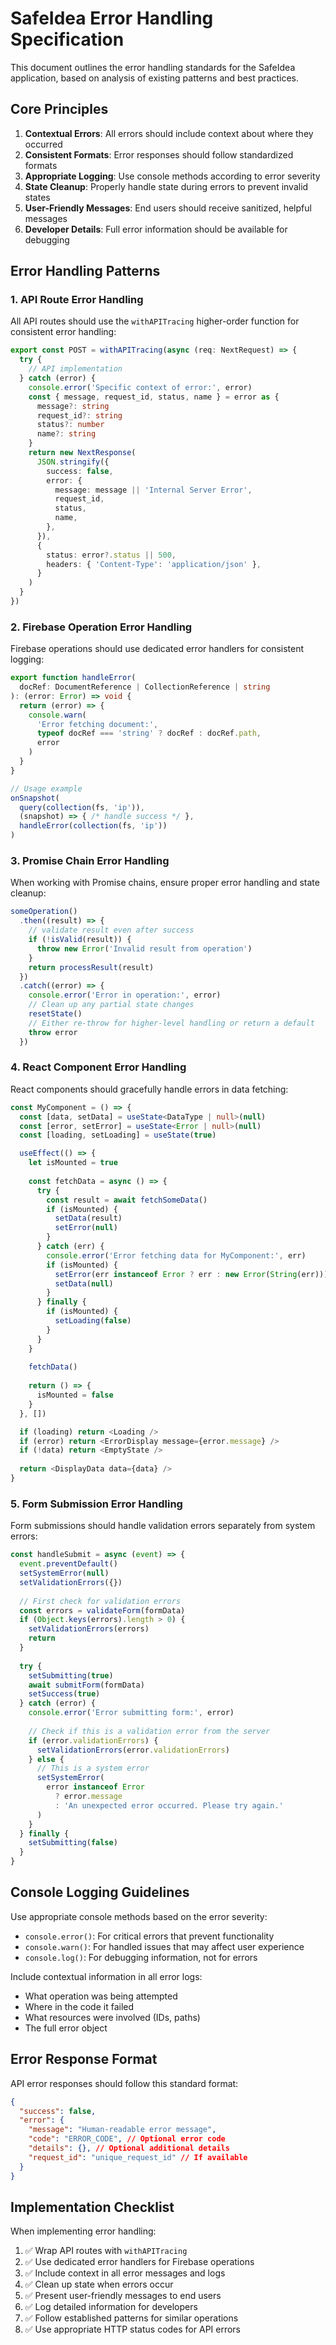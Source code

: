 # SafeIdea Error Handling Specification

This document outlines the error handling standards for the SafeIdea application, based on analysis of existing patterns and best practices.

## Core Principles

1. **Contextual Errors**: All errors should include context about where they occurred
2. **Consistent Formats**: Error responses should follow standardized formats
3. **Appropriate Logging**: Use console methods according to error severity
4. **State Cleanup**: Properly handle state during errors to prevent invalid states
5. **User-Friendly Messages**: End users should receive sanitized, helpful messages
6. **Developer Details**: Full error information should be available for debugging

## Error Handling Patterns

### 1. API Route Error Handling

All API routes should use the `withAPITracing` higher-order function for consistent error handling:

```typescript
export const POST = withAPITracing(async (req: NextRequest) => {
  try {
    // API implementation
  } catch (error) {
    console.error('Specific context of error:', error)
    const { message, request_id, status, name } = error as {
      message?: string
      request_id?: string
      status?: number
      name?: string
    }
    return new NextResponse(
      JSON.stringify({
        success: false,
        error: {
          message: message || 'Internal Server Error',
          request_id,
          status,
          name,
        },
      }),
      {
        status: error?.status || 500,
        headers: { 'Content-Type': 'application/json' },
      }
    )
  }
})
```

### 2. Firebase Operation Error Handling

Firebase operations should use dedicated error handlers for consistent logging:

```typescript
export function handleError(
  docRef: DocumentReference | CollectionReference | string
): (error: Error) => void {
  return (error) => {
    console.warn(
      'Error fetching document:',
      typeof docRef === 'string' ? docRef : docRef.path,
      error
    )
  }
}

// Usage example
onSnapshot(
  query(collection(fs, 'ip')),
  (snapshot) => { /* handle success */ },
  handleError(collection(fs, 'ip'))
)
```

### 3. Promise Chain Error Handling

When working with Promise chains, ensure proper error handling and state cleanup:

```typescript
someOperation()
  .then((result) => {
    // validate result even after success
    if (!isValid(result)) {
      throw new Error('Invalid result from operation')
    }
    return processResult(result)
  })
  .catch((error) => {
    console.error('Error in operation:', error)
    // Clean up any partial state changes
    resetState()
    // Either re-throw for higher-level handling or return a default
    throw error
  })
```

### 4. React Component Error Handling

React components should gracefully handle errors in data fetching:

```typescript
const MyComponent = () => {
  const [data, setData] = useState<DataType | null>(null)
  const [error, setError] = useState<Error | null>(null)
  const [loading, setLoading] = useState(true)

  useEffect(() => {
    let isMounted = true
    
    const fetchData = async () => {
      try {
        const result = await fetchSomeData()
        if (isMounted) {
          setData(result)
          setError(null)
        }
      } catch (err) {
        console.error('Error fetching data for MyComponent:', err)
        if (isMounted) {
          setError(err instanceof Error ? err : new Error(String(err)))
          setData(null)
        }
      } finally {
        if (isMounted) {
          setLoading(false)
        }
      }
    }
    
    fetchData()
    
    return () => {
      isMounted = false
    }
  }, [])

  if (loading) return <Loading />
  if (error) return <ErrorDisplay message={error.message} />
  if (!data) return <EmptyState />
  
  return <DisplayData data={data} />
}
```

### 5. Form Submission Error Handling

Form submissions should handle validation errors separately from system errors:

```typescript
const handleSubmit = async (event) => {
  event.preventDefault()
  setSystemError(null)
  setValidationErrors({})
  
  // First check for validation errors
  const errors = validateForm(formData)
  if (Object.keys(errors).length > 0) {
    setValidationErrors(errors)
    return
  }
  
  try {
    setSubmitting(true)
    await submitForm(formData)
    setSuccess(true)
  } catch (error) {
    console.error('Error submitting form:', error)
    
    // Check if this is a validation error from the server
    if (error.validationErrors) {
      setValidationErrors(error.validationErrors)
    } else {
      // This is a system error
      setSystemError(
        error instanceof Error 
          ? error.message 
          : 'An unexpected error occurred. Please try again.'
      )
    }
  } finally {
    setSubmitting(false)
  }
}
```

## Console Logging Guidelines

Use appropriate console methods based on the error severity:

- `console.error()`: For critical errors that prevent functionality
- `console.warn()`: For handled issues that may affect user experience
- `console.log()`: For debugging information, not for errors

Include contextual information in all error logs:
- What operation was being attempted
- Where in the code it failed
- What resources were involved (IDs, paths)
- The full error object

## Error Response Format

API error responses should follow this standard format:

```json
{
  "success": false,
  "error": {
    "message": "Human-readable error message",
    "code": "ERROR_CODE", // Optional error code
    "details": {}, // Optional additional details
    "request_id": "unique_request_id" // If available
  }
}
```

## Implementation Checklist

When implementing error handling:

1. ✅ Wrap API routes with `withAPITracing`
2. ✅ Use dedicated error handlers for Firebase operations
3. ✅ Include context in all error messages and logs
4. ✅ Clean up state when errors occur
5. ✅ Present user-friendly messages to end users
6. ✅ Log detailed information for developers
7. ✅ Follow established patterns for similar operations
8. ✅ Use appropriate HTTP status codes for API errors